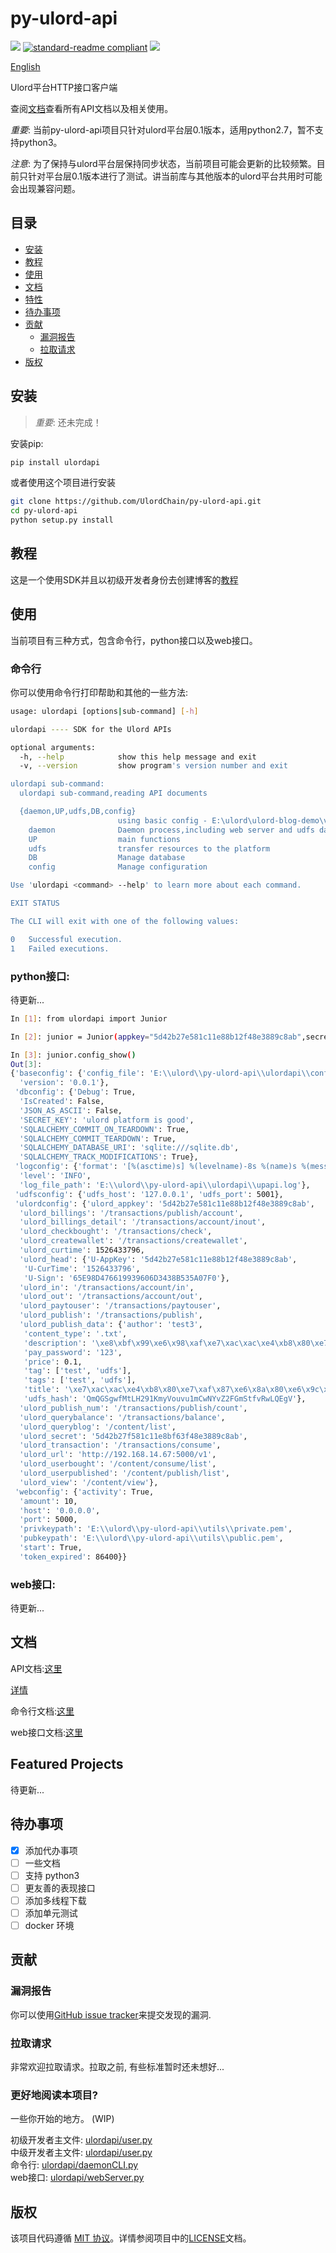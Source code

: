 ﻿# py-ulord-api

[![](https://img.shields.io/badge/py--ulord--api-incomplete-red.svg)](https://github.com/UlordChain/py-ulord-api#todo-list)
[![standard-readme compliant](https://img.shields.io/badge/readme%20style-standard-brightgreen.svg?style=flat-square)](https://github.com/RichardLitt/standard-readme)
[![](https://img.shields.io/badge/cli-completed-green.svg)](https://github.com/UlordChain/py-ulord-api#cli)

[English](https://github.com/UlordChain/py-ulord-api)

Ulord平台HTTP接口客户端

查阅[文档](http://py-ulord-api.readthedocs.io/en/latest/)查看所有API文档以及相关使用。

*重要*: 当前py-ulord-api项目只针对ulord平台层0.1版本，适用python2.7，暂不支持python3。

*注意*: 为了保持与ulord平台层保持同步状态，当前项目可能会更新的比较频繁。目前只针对平台层0.1版本进行了测试。讲当前库与其他版本的ulord平台共用时可能会出现兼容问题。

## 目录

- [安装](#安装)
- [教程](#教程)
- [使用](#使用)
- [文档](#文档)
- [特性](#特性)
- [待办事项](#待办事项)
- [贡献](#贡献)
  - [漏洞报告](#漏洞报告)
  - [拉取请求](#拉取请求)
- [版权](#版权)

## 安装
> *重要*: 还未完成！

安装pip:

```sh
pip install ulordapi
```

或者使用这个项目进行安装
```sh
git clone https://github.com/UlordChain/py-ulord-api.git
cd py-ulord-api
python setup.py install
```

## 教程

这是一个使用SDK并且以初级开发者身份去创建博客的[教程](https://github.com/UlordChain/py-ulord-api/blob/master/docs/%E6%95%99%E7%A8%8B.md)

## 使用
当前项目有三种方式，包含命令行，python接口以及web接口。

### 命令行
你可以使用命令行打印帮助和其他的一些方法:

```sh
usage: ulordapi [options|sub-command] [-h]

ulordapi ---- SDK for the Ulord APIs

optional arguments:
  -h, --help            show this help message and exit
  -v, --version         show program's version number and exit

ulordapi sub-command:
  ulordapi sub-command,reading API documents

  {daemon,UP,udfs,DB,config}
                        using basic config - E:\ulord\ulord-blog-demo\venv\lib\site-packages\ulordapi-0.0.1-py2.7.egg\ulordapi\config
    daemon              Daemon process,including web server and udfs daemon.
    UP                  main functions
    udfs                transfer resources to the platform
    DB                  Manage database
    config              Manage configuration

Use 'ulordapi <command> --help' to learn more about each command.

EXIT STATUS

The CLI will exit with one of the following values:

0   Successful execution.
1   Failed executions.
```
### python接口:

待更新...

```sh
In [1]: from ulordapi import Junior

In [2]: junior = Junior(appkey="5d42b27e581c11e88b12f48e3889c8ab",secret="5d42b27f581c11e8bf63f48e3889c8ab")

In [3]: junior.config_show()
Out[3]:
{'baseconfig': {'config_file': 'E:\\ulord\\py-ulord-api\\ulordapi\\config',
  'version': '0.0.1'},
 'dbconfig': {'Debug': True,
  'IsCreated': False,
  'JSON_AS_ASCII': False,
  'SECRET_KEY': 'ulord platform is good',
  'SQLALCHEMY_COMMIT_ON_TEARDOWN': True,
  'SQLALCHEMY_COMMIT_TEARDOWN': True,
  'SQLALCHEMY_DATABASE_URI': 'sqlite:///sqlite.db',
  'SQLALCHEMY_TRACK_MODIFICATIONS': True},
 'logconfig': {'format': '[%(asctime)s] %(levelname)-8s %(name)s %(message)s',
  'level': 'INFO',
  'log_file_path': 'E:\\ulord\\py-ulord-api\\ulordapi\\upapi.log'},
 'udfsconfig': {'udfs_host': '127.0.0.1', 'udfs_port': 5001},
 'ulordconfig': {'ulord_appkey': '5d42b27e581c11e88b12f48e3889c8ab',
  'ulord_billings': '/transactions/publish/account',
  'ulord_billings_detail': '/transactions/account/inout',
  'ulord_checkbought': '/transactions/check',
  'ulord_createwallet': '/transactions/createwallet',
  'ulord_curtime': 1526433796,
  'ulord_head': {'U-AppKey': '5d42b27e581c11e88b12f48e3889c8ab',
   'U-CurTime': '1526433796',
   'U-Sign': '65E98D476619939606D3438B535A07F0'},
  'ulord_in': '/transactions/account/in',
  'ulord_out': '/transactions/account/out',
  'ulord_paytouser': '/transactions/paytouser',
  'ulord_publish': '/transactions/publish',
  'ulord_publish_data': {'author': 'test3',
   'content_type': '.txt',
   'description': '\xe8\xbf\x99\xe6\x98\xaf\xe7\xac\xac\xe4\xb8\x80\xe7\xaf\x87UDFS\xe6\xb5\x8b\xe8\xaf\x95\xe6\x96\x87\xe4\xbb\xb6',
   'pay_password': '123',
   'price': 0.1,
   'tag': ['test', 'udfs'],
   'tags': ['test', 'udfs'],
   'title': '\xe7\xac\xac\xe4\xb8\x80\xe7\xaf\x87\xe6\x8a\x80\xe6\x9c\xaf\xe5\x8d\x9a\xe5\xae\xa2',
   'udfs_hash': 'QmQGSgwfMtLH291KmyVouvu1mCwNYvZ2FGmStfvRwLQEgV'},
  'ulord_publish_num': '/transactions/publish/count',
  'ulord_querybalance': '/transactions/balance',
  'ulord_queryblog': '/content/list',
  'ulord_secret': '5d42b27f581c11e8bf63f48e3889c8ab',
  'ulord_transaction': '/transactions/consume',
  'ulord_url': 'http://192.168.14.67:5000/v1',
  'ulord_userbought': '/content/consume/list',
  'ulord_userpublished': '/content/publish/list',
  'ulord_view': '/content/view'},
 'webconfig': {'activity': True,
  'amount': 10,
  'host': '0.0.0.0',
  'port': 5000,
  'privkeypath': 'E:\\ulord\\py-ulord-api\\utils\\private.pem',
  'pubkeypath': 'E:\\ulord\\py-ulord-api\\utils\\public.pem',
  'start': True,
  'token_expired': 86400}}
```

### web接口:

待更新...

## 文档

API文档:[这里](https://github.com/UlordChain/py-ulord-api/blob/master/docs/API.md)

[详情](http://py-ulord-api.readthedocs.io/en/latest/)

命令行文档:[这里](https://github.com/UlordChain/py-ulord-api/blob/master/docs/cli_help.md)

web接口文档:[这里](https://github.com/UlordChain/py-ulord-api/blob/master/docs/web-server.md)

## Featured Projects

 待更新...

## 待办事项
- [x] 添加代办事项
- [ ] 一些文档
- [ ] 支持 python3
- [ ] 更友善的表现接口
- [ ] 添加多线程下载
- [ ] 添加单元测试
- [ ] docker 环境

## 贡献

### 漏洞报告

你可以使用[GitHub issue tracker](https://github.com/UlordChain/py-ulord-api/issues)来提交发现的漏洞.

### 拉取请求

非常欢迎拉取请求。拉取之前, 有些标准暂时还未想好...

### 更好地阅读本项目?

一些你开始的地方。 (WIP)

初级开发者主文件: [ulordapi/user.py](https://github.com/UlordChain/py-ulord-api/blob/master/ulordapi/user.py#L174) <br>
中级开发者主文件: [ulordapi/user.py](https://github.com/UlordChain/py-ulord-api/blob/master/ulordapi/user.py#L191) <br>
命令行: [ulordapi/daemonCLI.py](https://github.com/UlordChain/py-ulord-api/blob/master/ulordapi/daemonCLI.py) <br>
web接口: [ulordapi/webServer.py](https://github.com/UlordChain/py-ulord-api/blob/master/ulordapi/webServer.py) <br>

## 版权

该项目代码遵循 [MIT 协议](https://opensource.org/licenses/MIT)。详情参阅项目中的[LICENSE](LICENSE)文档。